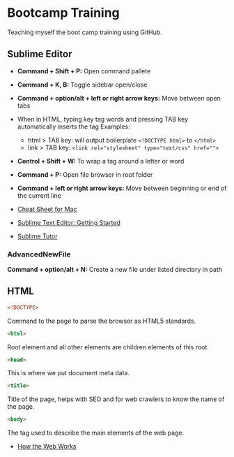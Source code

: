 # Bootcamp Training
Teaching myself the boot camp training using GitHub.

## Sublime Editor
+ **Command + Shift + P:** Open command pallete

+ **Command + K, B:** Toggle sidebar open/close

+ **Command + option/alt + left or right arrow keys:** Move between open tabs

+ When in HTML, typing key tag words and pressing TAB key automatically inserts the tag
Examples:

  * html > TAB key: will output boilerplate ```<!DOCTYPE html>``` to ```</html>```
  * link > TAB key: ```<link rel="stylesheet" type="text/css" href="">```

+ **Control + Shift + W:** To wrap a tag around a letter or word

+ **Command + P:** Open file browser in root folder

+ **Command + left or right arrow keys:** Move between beginning or end of the current line

+ [Cheat Sheet for Mac](http://docs.sublimetext.info/en/latest/reference/keyboard_shortcuts_osx.html)

+ [Sublime Text Editor: Getting Started](https://scotch.io/bar-talk/the-complete-visual-guide-to-sublime-text-3-getting-started-and-keyboard-shortcuts)

+ [Sublime Tutor](https://sublimetutor.com/)

### AdvancedNewFile
**Command + option/alt + N:** Create a new file under listed directory in path

## HTML
```html
<!DOCTYPE>
```
Command to the page to parse the browser as HTML5 standards.
```html
<html>
```
Root element and all other elements are children elements of this root.
```html
<head>
```
This is where we put document meta data.
```html
<title>
```
Title of the page, helps with SEO and for web crawlers to know the name of the page.
```html
<body>
```
The tag used to describe the main elements of the web page.

+ [How the Web Works](https://developer.mozilla.org/en-US/docs/Learn/Getting_started_with_the_web/How_the_Web_works)

